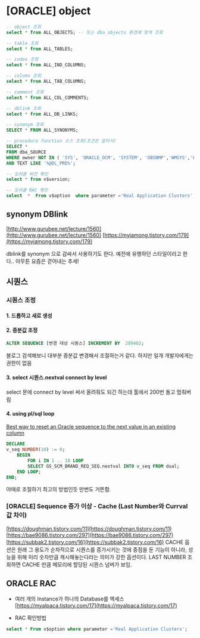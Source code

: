 
# [ORACLE] object

```sql 
-- object 조회
select * from ALL_OBJECTS; -- 또는 dba_objects 환경에 맞게 조회
```

```sql 
-- table 조회
select * from ALL_TABLES;
```

```sql 
-- index 조회
select * from ALL_IND_COLUMNS;
```

```sql 
-- column 조회
select * from ALL_TAB_COLUMNS;
```

```sql 
-- comment 조회
select * from ALL_COL_COMMENTS;
```

```sql 
-- dblink 조회
select * from ALL_DB_LINKS;
```

```sql 
-- synonym 조회
SELECT * FROM ALL_SYNONYMS;
```
```sql
-- procedure function 소스 조회(조건은 알아서)
SELECT *
FROM dba_SOURCE 
WHERE owner NOT IN ( 'SYS', 'ORACLE_OCM', 'SYSTEM', 'DBSNMP','WMSYS','EXFSYS')
AND TEXT LIKE '%@DL_PRD%';
```
```sql
-- 오라클 버전 확인
select * from v$version;
```
```sql
-- 오라클 RAC 확인
select  *  From v$option  where parameter ='Real Application Clusters';
```

## synonym DBlink

[http://www.gurubee.net/lecture/1560](http://www.gurubee.net/lecture/1560)
[https://myjamong.tistory.com/179](https://myjamong.tistory.com/179)

dblink를 synonym 으로 감싸서 사용하기도 한다. 예전에 유행하던 스타일이라고 한다.. 아무튼 요즘은 걷어내는 추세!

## 시퀀스
### 시퀀스 조정
#### 1. 드롭하고 새로 생성
#### 2. 증분값 조정
```sql
ALTER SEQUENCE [변경 대상 시퀀스] INCREMENT BY  289462; 
```
블로그 검색해보니 대부분 증분값 변경해서 조절하는거 같다.
하지만 일개 개발자에게는 권한이 없음
#### 3. select 시퀀스.nextval connect by level
  select 문에 connect by level 써서 올려줘도 되긴 하는데 툴에서 200번 돌고 멈춰버림
#### 4. using pl/sql loop
[Best way to reset an Oracle sequence to the next value in an existing column](https://stackoverflow.com/a/6099259)
```sql
DECLARE
v_seq NUMBER(10) := 0;
	BEGIN
		FOR i IN 1 .. 10 LOOP
		SELECT GS_SCM_BRAND_REQ_SEQ.nextval INTO v_seq FROM dual;
	END LOOP;
END;
```
야매로 조절하기 최고의 방법인듯 만번도 거뜬함.

### [ORACLE] Sequence 증가 이상 - Cache (Last Number와 Currval 값 차이)

[https://doughman.tistory.com/11](https://doughman.tistory.com/11)
[https://bae9086.tistory.com/297](https://bae9086.tistory.com/297)
[https://subbak2.tistory.com/16](https://subbak2.tistory.com/16)
CACHE 옵션은 원래 그 용도가 순차적으로 시퀀스를 증가시키는 것에 중점을 둔 기능이 아니라, 성능을 위해 미리 숫자만큼 캐시해놓는다라는 의미가 강한 옵션이다. LAST NUMBER 조회하면 CACHE 만큼 메모리에 할당된 시퀀스 넘버가 보임.

## ORACLE RAC 
- 여러 개의 Instance가 하나의 Database를 엑세스
[https://myalpaca.tistory.com/17](https://myalpaca.tistory.com/17)

- RAC 확인방법 
```sql
select * From v$option where parameter ='Real Application Clusters';
```








<!--stackedit_data:
eyJoaXN0b3J5IjpbNzc5NzMwMDg4LC00NjU4ODIzMjYsLTEyMj
M5MDk3MjIsNzY2MDYzODgwLDY5MzU0Mjk3NSwxODMzMjY0NDMz
LC02NTIyNDY5MTQsODgzNTIxNzA4LDc1NjU1MTkxNiwxOTIyMj
AwMjk4LDIxMTE5ODMxMTksLTQ2NjYwMzI3MSwtOTY3MTIxODEs
MTQ3NTAxMzkyMCwtMTQzMDMyNDQ0OCwtMTkwOTgxNDk1NywyMD
gxNDczMzU5XX0=
-->